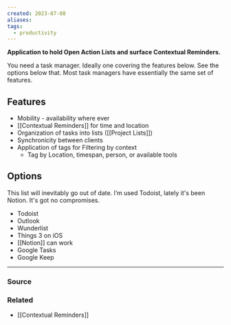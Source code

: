 ```yaml
---
created: 2023-07-08
aliases: 
tags:
  - productivity
---
```

**Application to hold Open Action Lists and surface Contextual Reminders.**

You need a task manager. Ideally one covering the features below. See the options below that. Most task managers have essentially the same set of features.

## Features

- Mobility - availability where ever
- [[Contextual Reminders]] for time and location
- Organization of tasks into lists ([[Project Lists]])
- Synchronicity between clients
- Application of tags for Filtering by context
    - Tag by Location, timespan, person, or available tools

## Options

This list will inevitably go out of date. I’m used Todoist, lately it's been Notion. It's got no compromises.

- Todoist
- Outlook
- Wunderlist
- Things 3 on iOS
- [[Notion]] can work
- Google Tasks
- Google Keep

---

### Source

### Related
- [[Contextual Reminders]]